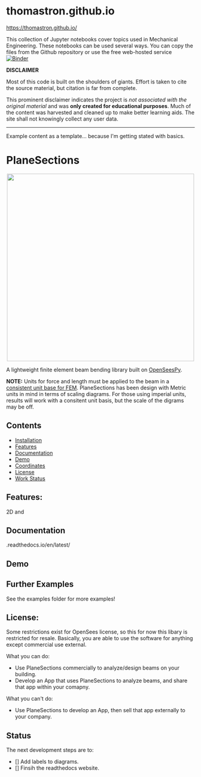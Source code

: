 # thomastron.github.io

https://thomastron.github.io/

This collection of Jupyter notebooks cover topics used in Mechanical Engineering. These notebooks can be used several ways. You can copy the files from the Github repository or use the free web-hosted service [![Binder](https://mybinder.org/badge_logo.svg)](https://mybinder.org/v2/gh/thomastron/thomastron.github.io.git/HEAD)

**DISCLAIMER**

Most of this code is built on the shoulders of giants. Effort is taken to cite the source material, but citation is far from complete. 

This prominent disclaimer indicates the project is *not associated with the original material* and was **only created for educational purposes**. Much of the content was harvested and cleaned up to make better learning aids. The site shall not knowingly collect any user data. 

---

Example content as a template...
because I'm getting stated with basics. 
# PlaneSections
<p align="center">
  <img src="doc/img/Beam Image.png" width="500">
</p>

A lightweight finite element beam bending library built on [OpenSeesPy](https://github.com/zhuminjie/OpenSeesPy).


**NOTE:**
Units for force and length must be applied to the beam in a [consistent unit base for FEM](https://femci.gsfc.nasa.gov/units/index.html).
PlaneSections has been design with Metric units in mind in terms of scaling diagrams. For those using imperial units, results will work with a consitent unit basis, but the scale of the digrams may be off.

## Contents
* [Installation](https://github.com/cslotboom/planesections#Installation)
* [Features](https://github.com/cslotboom/planesections#Features)
* [Documentation](https://github.com/cslotboom/planesections#Documentation)
* [Demo](https://github.com/cslotboom/planesections#Demo)
* [Coordinates](https://github.com/cslotboom/planesections#Coordinates)
* [License](https://github.com/cslotboom/planesections#License)
* [Work Status](https://github.com/cslotboom/planesections#Status)


## Features:
2D and

## Documentation
 .readthedocs.io/en/latest/

## Demo

## Further Examples
See the examples folder for more examples!

## License:
Some restrictions exist for OpenSees license, so this for now this libary is restricted for resale. 
Basically, you are able to use the software for anything except commercial use external.

What you can do:
- Use PlaneSections commercially to analyze/design beams on your building.
- Develop an App that uses PlaneSections to analyze beams, and share that app within your comapny.

What you can't do:
- Use PlaneSections to develop an App, then sell that app externally to your company.


## Status
The next development steps are to:
- [] Add labels to diagrams.
- [] Finsih the readthedocs website.
